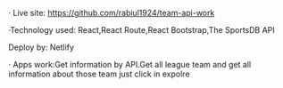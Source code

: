 · Live site: https://github.com/rabiul1924/team-api-work

·Technology used: React,React Route,React Bootstrap,The SportsDB API

Deploy by: Netlify

· Apps work:Get information by API.Get all league team and get all information about those team just click in expolre

